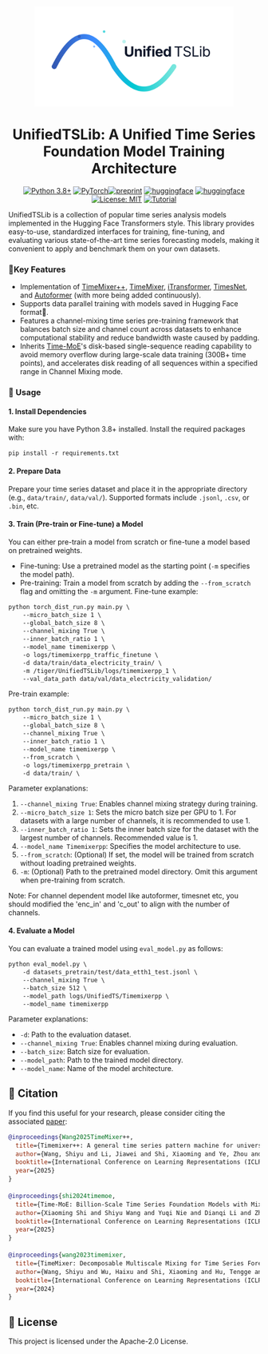 <div align="center">
<img src="./pic/logo.svg" height = "200" alt="" align=center />

# UnifiedTSLib: A Unified Time Series Foundation Model Training Architecture
[![Python 3.8+](https://img.shields.io/badge/Python-3.8%2B-blue.svg)](https://www.python.org/downloads/release/python-380/)
[![PyTorch](https://img.shields.io/badge/PyTorch-2.0%2B-orange.svg)](https://pytorch.org/)[![preprint](https://img.shields.io/static/v1?label=arXiv&message=2410.16032v5&color=B31B1B&logo=arXiv)](https://arxiv.org/abs/2410.16032v5)
[![huggingface](https://img.shields.io/badge/%F0%9F%A4%97%20Hugging%20Face-Models-FFD21E)](https://huggingface.co/aeiiou/TimeMixerPP_50M)
[![huggingface](https://img.shields.io/badge/%F0%9F%A4%97%20Hugging%20Face-Datasets-FFD21E)](https://huggingface.co/datasets/aeiiou/Time_Series)
[![License: MIT](https://img.shields.io/badge/License-Apache--2.0-green.svg)](https://opensource.org/licenses/Apache-2.0)
[![Tutorial](https://img.shields.io/badge/Tutorial-Finetune_%26_Eval-important)](https://github.com/kwuking/UnifiedTSLib/blob/main/tutorial/finetune_and_eval.ipynb)
</div>
UnifiedTSLib is a collection of popular time series analysis models implemented in the Hugging Face Transformers style. This library provides easy-to-use, standardized interfaces for training, fine-tuning, and evaluating various state-of-the-art time series forecasting models, making it convenient to apply and benchmark them on your own datasets.

### 🌟Key Features
- Implementation of [TimeMixer++](https://arxiv.org/pdf/2410.16032v5), [TimeMixer](https://arxiv.org/pdf/2405.14616), [iTransformer](https://arxiv.org/pdf/2310.06625), [TimesNet](https://arxiv.org/pdf/2210.02186), and [Autoformer](https://arxiv.org/pdf/2106.13008) (with more being added continuously).
- Supports data parallel training with models saved in Hugging Face format🤗.
- Features a channel-mixing time series pre-training framework that balances batch size and channel count across datasets to enhance computational stability and reduce bandwidth waste caused by padding.
- Inherits [Time-MoE](https://github.com/Time-MoE/Time-MoE)'s disk-based single-sequence reading capability to avoid memory overflow during large-scale data training (300B+ time points), and accelerates disk reading of all sequences within a specified range in Channel Mixing mode.

### 🚀 Usage

#### 1. Install Dependencies
Make sure you have Python 3.8+ installed. Install the required packages with:
```
pip install -r requirements.txt
```
#### 2. Prepare Data
Prepare your time series dataset and place it in the appropriate directory (e.g., `data/train/`, `data/val/`). Supported formats include `.jsonl`, `.csv`, or `.bin`, etc.
#### 3. Train (Pre-train or Fine-tune) a Model
You can either pre-train a model from scratch or fine-tune a model based on pretrained weights.
- Fine-tuning: Use a pretrained model as the starting point (`-m` specifies the model path).
- Pre-training: Train a model from scratch by adding the `--from_scratch` flag and omitting the `-m` argument.
Fine-tune example:
```
python torch_dist_run.py main.py \
    --micro_batch_size 1 \
    --global_batch_size 8 \
    --channel_mixing True \
    --inner_batch_ratio 1 \
    --model_name timemixerpp \
    -o logs/timemixerpp_traffic_finetune \
    -d data/train/data_electricity_train/ \
    -m /tiger/UnifiedTSLib/logs/timemixerpp_1 \
    --val_data_path data/val/data_electricity_validation/
```
Pre-train example:
```
python torch_dist_run.py main.py \
    --micro_batch_size 1 \
    --global_batch_size 8 \
    --channel_mixing True \
    --inner_batch_ratio 1 \
    --model_name timemixerpp \
    --from_scratch \
    -o logs/timemixerpp_pretrain \
    -d data/train/ \
```
Parameter explanations:
1. `--channel_mixing True`: Enables channel mixing strategy during training.
2. `--micro_batch_size 1`: Sets the micro batch size per GPU to 1. For datasets with a large number of channels, it is recommended to use 1.
3. `--inner_batch_ratio 1`: Sets the inner batch size for the dataset with the largest number of channels. Recommended value is 1.
4. `--model_name Timemixerpp`: Specifies the model architecture to use.
5. `--from_scratch`: (Optional) If set, the model will be trained from scratch without loading pretrained weights.
6. `-m`: (Optional) Path to the pretrained model directory. Omit this argument when pre-training from scratch.

Note: For channel dependent model like autoformer, timesnet etc, you should modified the 'enc_in' and 'c_out' to align with the number of channels.
#### 4. Evaluate a Model
You can evaluate a trained model using `eval_model.py` as follows:
```
python eval_model.py \
    -d datasets_pretrain/test/data_etth1_test.jsonl \
    --channel_mixing True \
    --batch_size 512 \
    --model_path logs/UnifiedTS/Timemixerpp \
    --model_name timemixerpp
```
Parameter explanations:
- `-d`: Path to the evaluation dataset.
- `--channel_mixing True`: Enables channel mixing during evaluation.
- `--batch_size`: Batch size for evaluation.
- `--model_path`: Path to the trained model directory.
- `--model_name`: Name of the model architecture.


## 📝 Citation

If you find this useful for your research, please consider citing the associated [paper](https://arxiv.org/abs/2410.16032):

```bibtex
@inproceedings{Wang2025TimeMixer++,
  title={Timemixer++: A general time series pattern machine for universal predictive analysis},
  author={Wang, Shiyu and Li, Jiawei and Shi, Xiaoming and Ye, Zhou and Mo, Baichuan and Lin, Wenze and Ju, Shengtong and Chu, Zhixuan and Jin, Ming},
  booktitle={International Conference on Learning Representations (ICLR)},
  year={2025}
}

@inproceedings{shi2024timemoe,
  title={Time-MoE: Billion-Scale Time Series Foundation Models with Mixture of Experts},
  author={Xiaoming Shi and Shiyu Wang and Yuqi Nie and Dianqi Li and Zhou Ye and Qingsong Wen and Ming Jin},
  booktitle={International Conference on Learning Representations (ICLR)},
  year={2025}
}

@inproceedings{wang2023timemixer,
  title={TimeMixer: Decomposable Multiscale Mixing for Time Series Forecasting},
  author={Wang, Shiyu and Wu, Haixu and Shi, Xiaoming and Hu, Tengge and Luo, Huakun and Ma, Lintao and Zhang, James Y and ZHOU, JUN},
  booktitle={International Conference on Learning Representations (ICLR)},
  year={2024}
}
```

## 📃 License

This project is licensed under the Apache-2.0 License.
